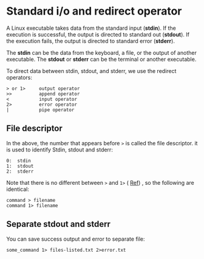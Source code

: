 # Standard i/o and redirect operator

A Linux executable takes data from the standard input (**stdin**). If the execution is successful, the output is directed to standard out (**stdout**). If the execution fails, the output is directed to standard error (**stderr**).

The **stdin** can be the data from the keyboard, a file, or the output of another executable. The **stdout** or **stderr** can be the terminal or another executable.

To direct data between stdin, stdout, and stderr, we use the redirect operators:

```
> or 1>     output operator   
>>          append operator
<           input operator
2>          error operator
|           pipe operator
```

## File descriptor

In the above, the number that appears before `>` is called the file descriptor. it is used to identify Stdin, stdout and stderr:

```
0:  stdin
1:  stdout
2:  stderr
```

Note that there is no different between `>` and `1>` ( [Ref](https://unix.stackexchange.com/questions/270552/difference-between-1-and)) , so the following are identical:


```
command > filename  
command 1> filename 
```

## Separate stdout and stderr

You can save success output and error to separate file:

```
some_command 1> files-listed.txt 2>error.txt
```

